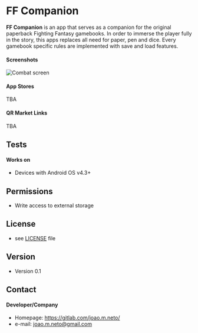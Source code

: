 FF Companion
======
**FF Companion** is an app that serves as a companion for the original paperback Fighting Fantasy gamebooks. In order to immerse the player fully in the story, this apps replaces all need for paper, pen and dice. Every gamebook specific rules are implemented with save and load features.

#### Screenshots
![Combat screen](https://lh3.googleusercontent.com/K14a0FQemlg1lQnASvIneq0Nyqx2c6l1IDlZOZ6HZcxhBmhjnneKyvHey0vhW9wUcamhp4LMxsWjk0tZEY4XfB0qqcYOiw_492kg31ifhDz5ANdLFIhXwkPXLHt0e2nNJmfxK-_DYEXSe-V-2TfC7lcYDKUuHk_1Xwmm1g176oyDkIDnsdFqQEivW-IMQ8VOQO8VbsEYnfRaTT4MtBt3UuPA5lkU2J05F0C4t4xA3N1wtwSFHzE0ekjMdzc4d7vjUzNttIaQbhwCwqc30xNvt0MgrG7GiqpzX6JzVB5Yog2FCYd3HD8qtal9iTnA2TEkp3x5bZ_UT8Ia6eXbn-MtyYbUmWjbh7wpAVE2FR3G5zJNCax4-j0hiMNfPQ-GZUC6tOXnZGPACKKCSfJ81zh6RaObj0clZyY1NFCNG7epwrCLUz5_LHUH4jmtRiIvfoiB6LVpJ32TiK9WNB6fbkX63svWUPppzhEJLgCvRCwQ0llQeU0ogMg-OsSwDI6_QCfnSOwx2ATlJz1mDWEzQW9Ka6klVC4CXNY7tpF6bVqXpw-f5c5d5g9u_ocre8bZvQwcjcpBNU-QSfPJ6nFIMirlrATk4pSgAb-DO_oFvbDMYfEt_vZxiRxV8O0dywzvyxUFaZEQXOPFTfgr_DzfhNiok7j1WSA6cAyrLionkxkoASq21-U=w402-h714-no "Combat screen")

#### App Stores

TBA

#### QR Market Links

TBA

## Tests
#### Works on
* Devices with Android OS v4.3+

## Permissions
* Write access to external storage

## License 
* see [LICENSE](https://raw.githubusercontent.com/joaomneto/TitanCompanion/master/LICENSE) file

## Version 
* Version 0.1

## Contact
#### Developer/Company
* Homepage: https://gitlab.com/joao.m.neto/
* e-mail: joao.m.neto@gmail.com

